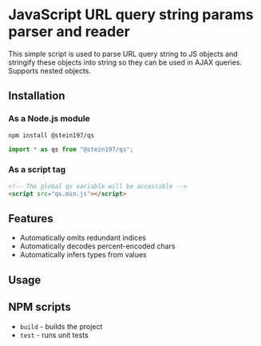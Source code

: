 # JavaScript URL query string params parser and reader
This simple script is used to parse URL query string to JS objects and stringify these objects into string so they can be used in AJAX queries. Supports nested objects.

## Installation
### As a Node.js module
```
npm install @stein197/qs
```
```js
import * as qs from "@stein197/qs";
```
### As a script tag
```html
<!-- The global qs variable will be accessible -->
<script src="qs.min.js"></script>
```

## Features
- Automatically omits redundant indices
- Automatically decodes percent-encoded chars
- Automatically infers types from values

## Usage

## NPM scripts
- `build` - builds the project
- `test` - runs unit tests

